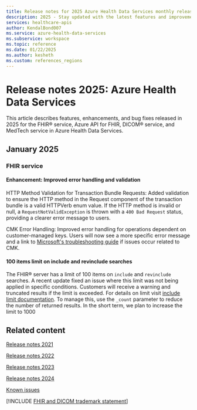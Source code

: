 ```yaml
---
title: Release notes for 2025 Azure Health Data Services monthly releases
description: 2025 - Stay updated with the latest features and improvements for the FHIR, DICOM, and MedTech services in Azure Health Data Services in 2025. Read the monthly release notes and learn how to get the most out of healthcare data.
services: healthcare-apis
author: KendalBond007
ms.service: azure-health-data-services
ms.subservice: workspace
ms.topic: reference
ms.date: 01/22/2025
ms.author: kesheth
ms.custom: references_regions
---
```


# Release notes 2025: Azure Health Data Services

This article describes features, enhancements, and bug fixes released in 2025 for the FHIR&reg; service, Azure API for FHIR, DICOM&reg; service, and MedTech service in Azure Health Data Services.

## January 2025

### FHIR service

#### Enhancement: Improved error handling and validation

HTTP Method Validation for Transaction Bundle Requests:
Added validation to ensure the HTTP method in the Request component of the transaction bundle is a valid HTTPVerb enum value. If the HTTP method is invalid or null, a `RequestNotValidException` is thrown with a `400 Bad Request` status, providing a clearer error message to users.

CMK Error Handling: Improved error handling for operations dependent on customer-managed keys. Users will now see a more specific error message and a link to [Microsoft's troubleshooting guide](fhir/configure-customer-managed-keys.md) if issues occur related to CMK.

#### 100 items limit on include and revinclude searches

The FHIR® server has a limit of 100 items on `include` and `revinclude` searches. A recent update fixed an issue where this limit was not being applied in specific conditions. Customers will receive a warning and truncated results if the limit is exceeded. For details on limit visit [include limit documentation](./fhir/overview-of-search#search-result-parameters). To manage this, use the `_count` parameter to reduce the number of returned results. In the short term, we plan to increase the limit to 1000

## Related content

[Release notes 2021](release-notes-2021.md)

[Release notes 2022](release-notes-2022.md)

[Release notes 2023](release-notes-2023.md)

[Release notes 2024](release-notes-2024.md)

[Known issues](known-issues.md)

[!INCLUDE [FHIR and DICOM trademark statement](includes/healthcare-apis-fhir-dicom-trademark.md)]
